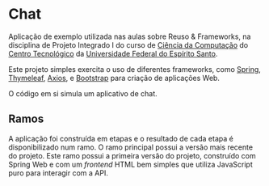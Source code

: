 # Chat

Aplicação de exemplo utilizada nas aulas sobre Reuso & Frameworks, na disciplina de Projeto Integrado I do curso de [Ciência da Computação](https://informatica.ufes.br/pt-br/graduacao/ccomp/sobre-o-curso) do [Centro Tecnológico](https://ct.ufes.br/) da [Universidade Federal do Espírito Santo](https://www.ufes.br/).

Este projeto simples exercita o uso de diferentes frameworks, como [Spring](https://spring.io/), [Thymeleaf](https://www.thymeleaf.org/), [Axios](https://axios-http.com/), e [Bootstrap](https://getbootstrap.com/) para criação de aplicações Web.

O código em si simula um aplicativo de chat.

## Ramos

A aplicação foi construída em etapas e o resultado de cada etapa é disponibilizado num ramo. O ramo principal possui a versão mais recente do projeto. Este ramo possui a primeira versão do projeto, construído com Spring Web e com um _frontend_ HTML bem simples que utiliza JavaScript puro para interagir com a API.
